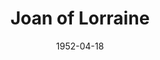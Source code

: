 ---
title: Joan of Lorraine
date: 1952-04-18
closing_date: 1952-04-26
layout: productions
playbill:
Theatre: Theatre Jacksonville
Venue: Little Theatre
cast:
- Al: Gene Patton
- Champlain: James Beach
- Charles Elling: Don Heebner
- Farwell: Jimmie Horn
- Gardner: Budd Porter
- Jeffson: Elmo Lehman
- Jimmy Masters: Leonard Mosby
- Jo Cordwell: Jack Vaughn
- Kipner: James Osbaldeston
- Les Ward: Jack Harrell
- Long: Gene Sayre
- Marie: Dorothy Whitson
- Mary Grey: Marion Conner
- Miss Reaves: Shirley Jean Ost
- Miss Sadler: Natalie Clarke
- Noble: Larry Zell
- Quirke: Leonard Tucker
- Robert Dollner: Edward Johnson
- Sheppard: George Spelvin
- Smith: Clarence Rivers
- Tessie: Helen Giles
crew:
- Assistant Director: Leonard Tucker
- Construction and painting:
  - Charles Tyler
  - Howard Clarke
  - Doris Trevor
  - Lucky Prows
  - Kathryn Whitson
  - Budd Porter
  - Leonard Mosby
  - Su Hawkins
  - Walter Quattlebaum
  - Eileen Quattlebaum
  - Howard Clarke
  - Charles Tyler
- Direction Supervisor: Jewett Ashley
- Director: Paul E. Geisenhof
- Lighting: Walter Quattlebaum
- Make-up Assistant:
  - Jay Harder
  - Grace E. Miles
  - Ken Burton
  - Mary Howell
  - Ernestine Taylor
  - Ruth Hamilton
- Make-up Chairman: Richard Kaszner, Jr.
- Set and Technical Direction: Pete House
- Sound:
  - Peggy Gift
  - Eileen Quattlebaum
- Stage Manager: Su Hawkins
- Wardrobe Assistant:
  - Polly Clendenning
  - Fay Morton
  - Helen List
  - Edythe Price
  - Georgia Jinks
  - Elva Stein
  - Vivian Stein
  - Margaret Fairweather
- Wardrobe Chairman: Eula Mae Snow
orchestra:
external_links:
---